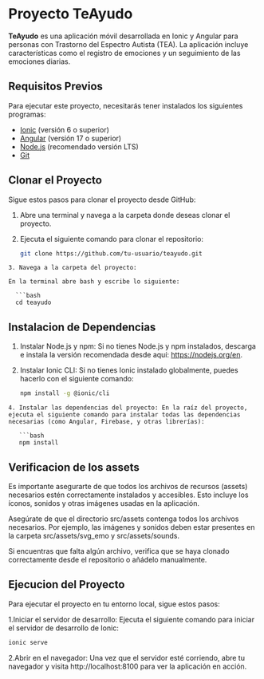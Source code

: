 # Proyecto TeAyudo

**TeAyudo** es una aplicación móvil desarrollada en Ionic y Angular para personas con Trastorno del Espectro Autista (TEA). 
La aplicación incluye características como el registro de emociones y un seguimiento de las emociones diarias.

## Requisitos Previos

Para ejecutar este proyecto, necesitarás tener instalados los siguientes programas:

- [Ionic](https://ionicframework.com/docs/intro/cli) (versión 6 o superior)
- [Angular](https://angular.io) (versión 17 o superior)
- [Node.js](https://nodejs.org) (recomendado versión LTS)
- [Git](https://git-scm.com)

## Clonar el Proyecto

Sigue estos pasos para clonar el proyecto desde GitHub:

1. Abre una terminal y navega a la carpeta donde deseas clonar el proyecto.
2. Ejecuta el siguiente comando para clonar el repositorio:

   ```bash
   git clone https://github.com/tu-usuario/teayudo.git
 ```
3. Navega a la carpeta del proyecto:

En la terminal abre bash y escribe lo siguiente:

   ```bash
   cd teayudo
```
## Instalacion de Dependencias
1. Instalar Node.js y npm: Si no tienes Node.js y npm instalados, descarga e instala la versión recomendada desde aquí: https://nodejs.org/en.

2. Instalar Ionic CLI: Si no tienes Ionic instalado globalmente, puedes hacerlo con el siguiente comando:

   ```bash   
   npm install -g @ionic/cli
```
4. Instalar las dependencias del proyecto: En la raíz del proyecto, ejecuta el siguiente comando para instalar todas las dependencias necesarias (como Angular, Firebase, y otras librerías):

   ```bash
   npm install
```
## Verificacion de los assets
Es importante asegurarte de que todos los archivos de recursos (assets) necesarios estén correctamente instalados y accesibles. Esto incluye los íconos, sonidos y otras imágenes usadas en la aplicación.

Asegúrate de que el directorio src/assets contenga todos los archivos necesarios. Por ejemplo, las imágenes y sonidos deben estar presentes en la carpeta src/assets/svg_emo y src/assets/sounds.

Si encuentras que falta algún archivo, verifica que se haya clonado correctamente desde el repositorio o añádelo manualmente.

## Ejecucion del Proyecto
Para ejecutar el proyecto en tu entorno local, sigue estos pasos:

1.Iniciar el servidor de desarrollo: 
Ejecuta el siguiente comando para iniciar el servidor de desarrollo de Ionic:

   ```bash
   ionic serve
```
2.Abrir en el navegador: 
Una vez que el servidor esté corriendo, abre tu navegador y visita http://localhost:8100 para ver la aplicación en acción.
  
